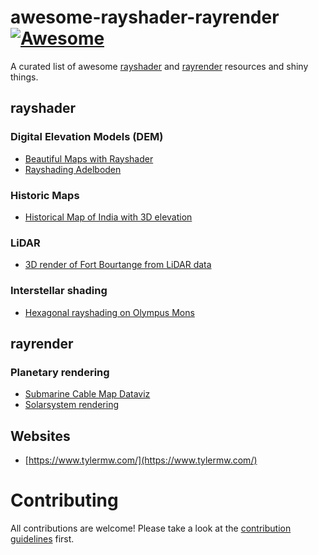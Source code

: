 # awesome-rayshader-rayrender [![Awesome](https://cdn.rawgit.com/sindresorhus/awesome/d7305f38d29fed78fa85652e3a63e154dd8e8829/media/badge.svg)](https://github.com/sindresorhus/awesome)

A curated list of awesome [rayshader](https://github.com/tylermorganwall/rayshader) and [rayrender](https://github.com/tylermorganwall/rayrender) resources and shiny things.

## rayshader

### Digital Elevation Models (DEM)

* [Beautiful Maps with Rayshader](https://www.javierorraca.com/posts/2021-09-07-rayshader/)
* [Rayshading Adelboden](https://github.com/zumbov2/rayshader-adelboden)

### Historic Maps
* [Historical Map of India with 3D elevation](https://gist.github.com/tylermorganwall/cec09392cb7d3e102496e30afe5e0898)

### LiDAR

* [3D render of Fort Bourtange from LiDAR data](https://gist.github.com/norwegianblueparrot/b9d5d48f2d591d78a14320bf17459cc5)

### Interstellar shading

* [Hexagonal rayshading on Olympus Mons](https://gist.github.com/marcosci/f21c030d082a9edc2afe5bd31fb17d47)

## rayrender


### Planetary rendering

* [Submarine Cable Map Dataviz](https://gist.github.com/tylermorganwall/b222fcebcac3de56a6e144d73d166322)
* [Solarsystem rendering](https://gist.github.com/marcosci/f21c030d082a9edc2afe5bd31fb17d47)


## Websites

* [https://www.tylermw.com/](https://www.tylermw.com/)

# Contributing

All contributions are welcome! Please take a look at the [contribution guidelines](https://github.com/marcosci/awesome-rayrender/blob/main/CONTRIBUTING.md) first.
